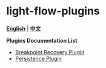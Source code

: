 # light-flow-plugins
[**English**](./README.md) | [**中文**](./README.cn.md)

**Plugins Documentation List**
* [Breakpoint Recovery Plugin](./docs/Suspend.en.md)
* [Persistence Plugin](./docs/Save.en.md)

